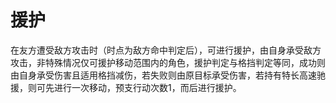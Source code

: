 # 援护

在友方遭受敌方攻击时（时点为敌方命中判定后），可进行援护，由自身承受敌方攻击，非特殊情况仅可援护移动范围内的角色，援护判定与格挡判定等同，成功则由自身承受伤害且适用格挡减伤，若失败则由原目标承受伤害，若持有特长高速驰援，则可先进行一次移动，预支行动次数1，而后进行援护。